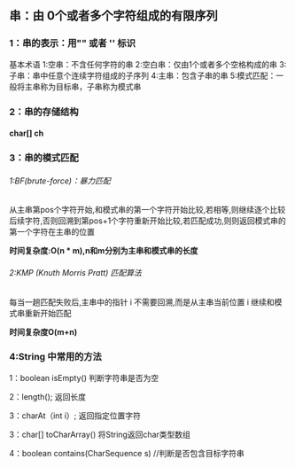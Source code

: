 ## 串：由 0个或者多个字符组成的有限序列

### 1：串的表示：用"" 或者 '' 标识

基本术语 1:空串：不含任何字符的串 2:空白串：仅由1个或者多个空格构成的串 3:子串：串中任意个连续字符组成的子序列 4:主串：包含子串的串 5:模式匹配：一般将主串称为目标串，子串称为模式串

### 2：串的存储结构

#### char[] ch

### 3：串的模式匹配

###### 1:BF(brute-force)：暴力匹配

从主串第pos个字符开始,和模式串的第一个字符开始比较,若相等,则继续逐个比较后续字符,否则回溯到第pos+1个字符重新开始比较,若匹配成功,则则返回模式串的第一个字符在主串的位置

**时间复杂度:O(n \* m),n和m分别为主串和模式串的长度**

###### 2:KMP (Knuth Morris Pratt) 匹配算法

每当一趟匹配失败后,主串中的指针 i 不需要回溯,而是从主串当前位置 i 继续和模式串重新开始匹配

**时间复杂度O(m+n)**

### 4:String 中常用的方法

1：boolean isEmpty() 判断字符串是否为空

2：length(); 返回长度

3：charAt（int i）; 返回指定位置字符

3：char[] toCharArray() 将String返回char类型数组

4：boolean contains(CharSequence s) //判断是否包含目标字符串

<details class="details-reset details-overlay details-overlay-dark" style="box-sizing: border-box; display: block;"><summary data-hotkey="l" aria-label="Jump to line" aria-haspopup="dialog" style="box-sizing: border-box; display: list-item; cursor: pointer; list-style: none;"></summary></details>

 